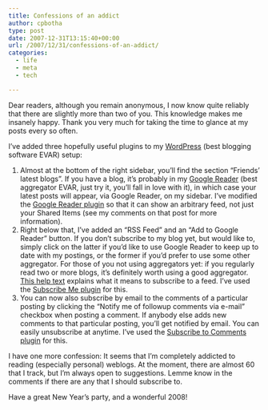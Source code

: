 ```yaml
---
title: Confessions of an addict
author: cpbotha
type: post
date: 2007-12-31T13:15:40+00:00
url: /2007/12/31/confessions-of-an-addict/
categories:
  - life
  - meta
  - tech

---
```

Dear readers, although you remain anonymous, I now know quite reliably that there are slightly more than two of you. This knowledge makes me insanely happy. Thank you very much for taking the time to glance at my posts every so often.

I’ve added three hopefully useful plugins to my [WordPress][1] (best blogging software EVAR) setup:

  1. Almost at the bottom of the right sidebar, you’ll find the section “Friends’ latest blogs”. If you have a blog, it’s probably in my [Google Reader][2] (best aggregator EVAR, just try it, you’ll fall in love with it), in which case your latest posts will appear, via Google Reader, on my sidebar. I’ve modified the [Google Reader plugin][3] so that it can show an arbitrary feed, not just your Shared Items (see my comments on that post for more information).
  2. Right below that, I’ve added an “RSS Feed” and an “Add to Google Reader” button. If you don’t subscribe to my blog yet, but would like to, simply click on the latter if you’d like to use Google Reader to keep up to date with my postings, or the former if you’d prefer to use some other aggregator. For those of you not using aggregators yet: if you regularly read two or more blogs, it’s definitely worth using a good aggregator. [This help text][4] explains what it means to subscribe to a feed. I’ve used the [Subscribe Me plugin][5] for this.
  3. You can now also subscribe by email to the comments of a particular posting by clicking the “<label for="subscribe">Notify me of followup comments via e-mail</label>” checkbox when posting a comment. If anybody else adds new comments to that particular posting, you’ll get notified by email. You can easily unsubscribe at anytime. I’ve used the [Subscribe to Comments plugin][6] for this.

I have one more confession: It seems that I’m completely addicted to reading (especially personal) weblogs. At the moment, there are almost 60 that I track, but I’m always open to suggestions. Lemme know in the comments if there are any that I should subscribe to.

Have a great New Year’s party, and a wonderful 2008!

 [1]: http://wordpress.org/ "Wordpress Website"
 [2]: http://www.google.com/reader "Google Reader URL"
 [3]: http://nothingoutoftheordinary.com/2007/05/26/wordpress-google-reader-widget/ "Google Reader plugin page"
 [4]: http://www.google.com/support/reader/bin/answer.py?answer=69967&topic=12011 "Google Reader help text on subscribing to feeds."
 [5]: http://www.semiologic.com/software/widgets/subscribe-me/ "Subscribe Me website"
 [6]: http://txfx.net/code/wordpress/subscribe-to-comments/ "Subscribe to Comments plugin"
